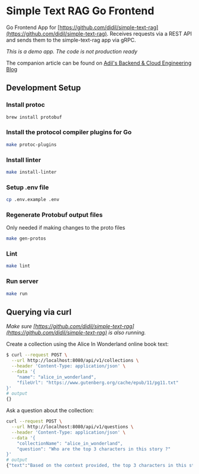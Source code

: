# Simple Text RAG Go Frontend
Go Frontend App for [https://github.com/didil/simple-text-rag](https://github.com/didil/simple-text-rag). Receives requests via a REST API and sends them to the simple-text-rag app via gRPC.

*This is a demo app. The code is not production ready*

The companion article can be found on [Adil's Backend & Cloud Engineering Blog](https://open.substack.com/pub/didil/p/simple-text-rag?r=63gj&utm_campaign=post&utm_medium=web)

## Development Setup

### Install protoc
```bash
brew install protobuf
```

### Install the protocol compiler plugins for Go
```bash
make protoc-plugins
```

### Install linter
```bash
make install-linter
```

### Setup .env file
```bash
cp .env.example .env
```

### Regenerate Protobuf output files
Only needed if making changes to the proto files
```bash
make gen-protos
```

### Lint
```bash
make lint
```

### Run server
```bash
make run
```

## Querying via curl
*Make sure [https://github.com/didil/simple-text-rag](https://github.com/didil/simple-text-rag) is also running.*

Create a collection using the Alice In Wonderland online book text:
```bash
$ curl --request POST \
  --url http://localhost:8080/api/v1/collections \
  --header 'Content-Type: application/json' \
  --data '{
	"name": "alice_in_wonderland",
	"fileUrl": "https://www.gutenberg.org/cache/epub/11/pg11.txt"
}'
# output
{}
```
Ask a question about the collection:
```bash
curl --request POST \
  --url http://localhost:8080/api/v1/questions \
  --header 'Content-Type: application/json' \
  --data '{
	"collectionName": "alice_in_wonderland",
	"question": "Who are the top 3 characters in this story ?"
}'
# output
{"text":"Based on the context provided, the top 3 characters in this story appear to be:\n\n1. Alice: The protagonist of the story, a young girl who finds herself in a fantastical world.\n2. The Queen of Hearts: A central figure in the story, known for her short temper and tendency to shout \"Off with her head!\"\n3. The King of Hearts: The ruler of the land, who also serves as the judge in a trial that takes place in the story.\n\nThese three characters seem to be the most prominent and influential in the story, although other characters like the White Rabbit, the Knave of Hearts, and the Mouse also play significant roles."}
```